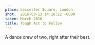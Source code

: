 ```yaml
---
place: Leicester Square, London
shot:  2016-03-13 14:18:22 +0000
taken: March 2016
title: Tough Act to Follow
---
```


A dance crew of two, right after their best.
